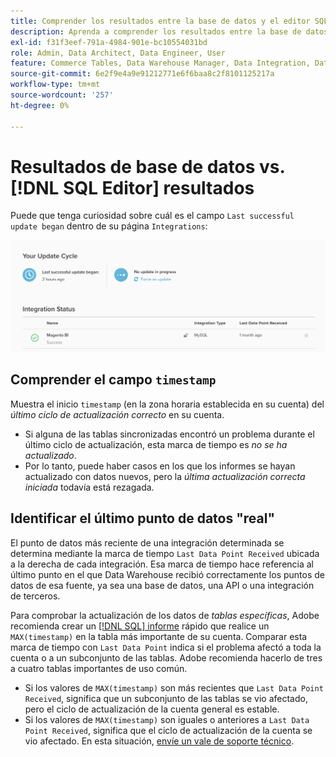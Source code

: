 ```yaml
---
title: Comprender los resultados entre la base de datos y el editor SQL
description: Aprenda a comprender los resultados entre la base de datos y el editor SQL.
exl-id: f31f3eef-791a-4984-901e-bc10554031bd
role: Admin, Data Architect, Data Engineer, User
feature: Commerce Tables, Data Warehouse Manager, Data Integration, Data Import/Export
source-git-commit: 6e2f9e4a9e91212771e6f6baa8c2f8101125217a
workflow-type: tm+mt
source-wordcount: '257'
ht-degree: 0%

---
```


# Resultados de base de datos vs. [!DNL SQL Editor] resultados

Puede que tenga curiosidad sobre cuál es el campo `Last successful update began` dentro de su página `Integrations`:

![Última_actualización_correcta.png](../../../assets/Last_successful_update.png)

## Comprender el campo `timestamp`

Muestra el inicio `timestamp` (en la zona horaria establecida en su cuenta) del _último ciclo de actualización correcto_ en su cuenta.

- Si alguna de las tablas sincronizadas encontró un problema durante el último ciclo de actualización, esta marca de tiempo es *no se ha actualizado*.
- Por lo tanto, puede haber casos en los que los informes se hayan actualizado con datos nuevos, pero la *última actualización correcta iniciada* todavía está rezagada.

## Identificar el último punto de datos &quot;real&quot;

El punto de datos más reciente de una integración determinada se determina mediante la marca de tiempo `Last Data Point Received` ubicada a la derecha de cada integración. Esa marca de tiempo hace referencia al último punto en el que Data Warehouse recibió correctamente los puntos de datos de esa fuente, ya sea una base de datos, una API o una integración de terceros.

Para comprobar la actualización de los datos de *tablas específicas*, Adobe recomienda crear un [[!DNL SQL] informe](../../dev-reports/sql-rpt-bldr.md) rápido que realice un `MAX(timestamp)` en la tabla más importante de su cuenta. Comparar esta marca de tiempo con `Last Data Point` indica si el problema afectó a toda la cuenta o a un subconjunto de las tablas. Adobe recomienda hacerlo de tres a cuatro tablas importantes de uso común.

- Si los valores de `MAX(timestamp)` son más recientes que `Last Data Point Received`, significa que un subconjunto de las tablas se vio afectado, pero el ciclo de actualización de la cuenta general es estable.
- Si los valores de `MAX(timestamp)` son iguales o anteriores a `Last Data Point Received`, significa que el ciclo de actualización de la cuenta se vio afectado. En esta situación, [envíe un vale de soporte técnico](https://experienceleague.adobe.com/docs/commerce-knowledge-base/kb/troubleshooting/miscellaneous/mbi-service-policies.html?lang=es).
